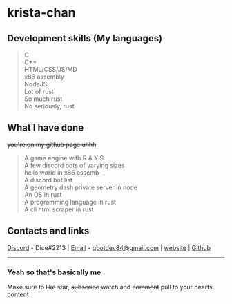 # krista-chan

## Development skills (My languages)

> C  
> C++  
> HTML/CSS/JS/MD  
> x86 assembly  
> NodeJS  
> Lot of rust  
> So much rust  
> No seriously, rust  

## What I have done

~~you're on my github page uhhh~~  
> A game engine with R A Y S  
> A few discord bots of varying sizes  
> hello world in x86 assemb-  
> A discord bot list  
> A geometry dash private server in node  
> An OS in rust  
> A programming language in rust  
> A cli html scraper in rust  

## Contacts and links  

[Discord]() - Dice#2213 | [Email]() - qbotdev84@gmail.com | [website](https://krista-chan.github.io) |  [Github](You're-so-funny)

---

### Yeah so that's basically me  

Make sure to ~~like~~ star, ~~subscribe~~ watch and ~~comment~~ pull to your hearts content
